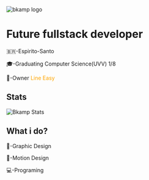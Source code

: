 ![bkamp logo](https://i.imgur.com/RqzvxYI.png)

# Future fullstack developer
<p>🇧🇷-Espirito-Santo</p>
<p>🎓-Graduating Computer Science(UVV) 1/8</p>
<p>🧡-Owner <a target="_blank" style="text-decoration: none; color: orange;" href="https://line-easy.com">Line Easy</a><p>

## Stats

![Bkamp Stats](https://github-readme-stats.vercel.app/api?username=bkampdev&hide=contribs,prs&show_icons=true&theme=tokyonight&)

## What i do?
<p>🎨-Graphic Design</p>
<p>🎥-Motion Design</p>
<p>💻-Programing</p>
